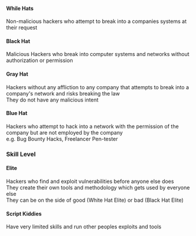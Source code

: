 #### While Hats
Non-malicious hackers who attempt to break into a companies systems at their request

#### Black Hat
Malicious Hackers who break into computer systems and networks without authorization or permission

#### Gray Hat
Hackers without any affliction to any company that attempts to break into a company's network and risks breaking the law  
They do not have any malicious intent

#### Blue Hat
Hackers who attempt to hack into a network with the permission of the company but are not employed by the company  
e.g. Bug Bounty Hacks, Freelancer Pen-tester

### Skill Level

#### Elite
Hackers who find and exploit vulnerabilities before anyone else does  
They create their own tools and methodology which gets used by everyone else  
They can be on the side of good (White Hat Elite) or bad (Black Hat Elite)

#### Script Kiddies
Have very limited skills and run other peoples exploits and tools

